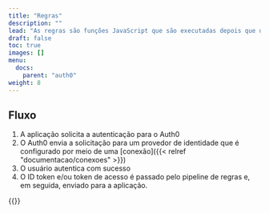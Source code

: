 ```yaml
---
title: "Regras"
description: ""
lead: "As regras são funções JavaScript que são executadas depois que um usuário se autentica em sua aplicação. Elas podem ser utilizadas para personalizar e estender os recursos do Auth0."
draft: false
toc: true
images: []
menu:
  docs:
    parent: "auth0"
weight: 8
---
```


## Fluxo

1. A aplicação solicita a autenticação para o Auth0
2. O Auth0 envia a solicitação para um provedor de identidade que é configurado por meio de uma [conexão]({{< relref "documentacao/conexoes" >}})
3. O usuário autentica com sucesso
4. O ID token e/ou token de acesso é passado pelo pipeline de regras e, em seguida, enviado para a aplicação.

{{<alert icon="⚠️" text="A ordem das regras no Auth0 é importante!" />}}
